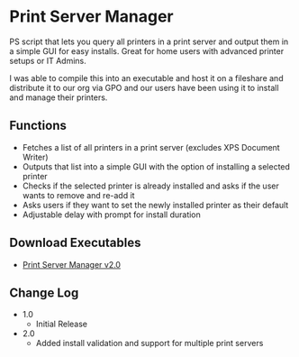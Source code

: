 # Print Server Manager

PS script that lets you query all printers in a print server and output them in a simple GUI for easy installs.
Great for home users with advanced printer setups or IT Admins.

I was able to compile this into an executable and host it on a fileshare and distribute it to our org via 
GPO and our users have been using it to install and manage their printers. 

## Functions

* Fetches a list of all printers in a print server (excludes XPS Document Writer)
* Outputs that list into a simple GUI with the option of installing a selected printer
* Checks if the selected printer is already installed and asks if the user wants to remove and re-add it
* Asks users if they want to set the newly installed printer as their default
* Adjustable delay with prompt for install duration

## Download Executables
* <a href="https://github.com/need4swede/Powershell-Scripts/releases/download/v2.0/Print_Server_Manager.exe">Print Server Manager v2.0</a>

## Change Log

* 1.0
    * Initial Release
* 2.0
    * Added install validation and support for multiple print servers
